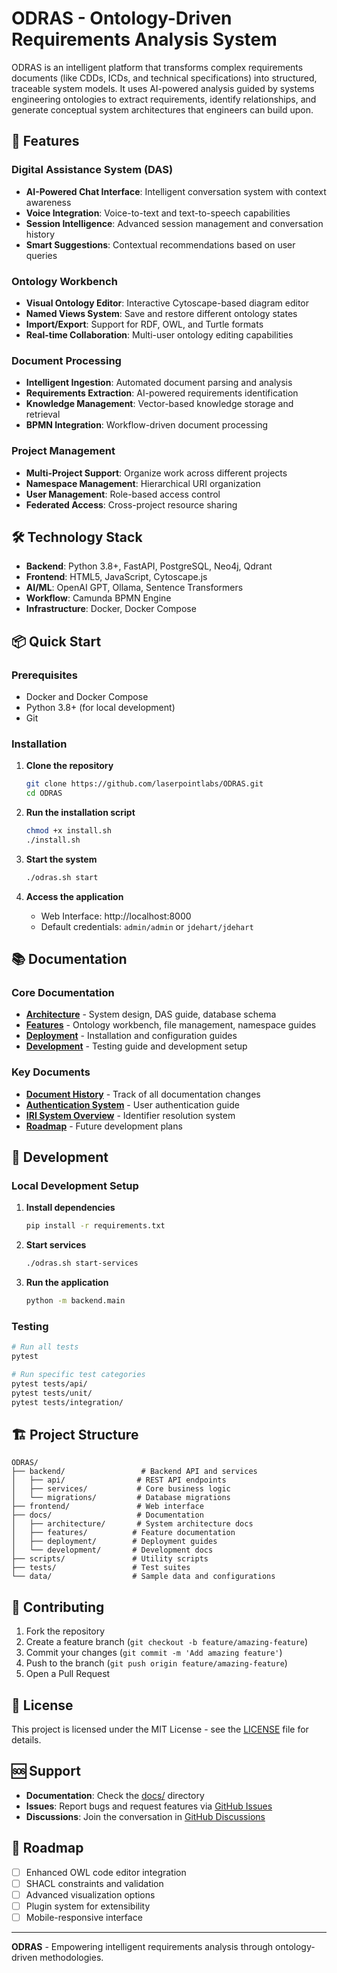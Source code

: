 # ODRAS - Ontology-Driven Requirements Analysis System

ODRAS is an intelligent platform that transforms complex requirements documents (like CDDs, ICDs, and technical specifications) into structured, traceable system models. It uses AI-powered analysis guided by systems engineering ontologies to extract requirements, identify relationships, and generate conceptual system architectures that engineers can build upon.

## 🚀 Features

### **Digital Assistance System (DAS)**
- **AI-Powered Chat Interface**: Intelligent conversation system with context awareness
- **Voice Integration**: Voice-to-text and text-to-speech capabilities
- **Session Intelligence**: Advanced session management and conversation history
- **Smart Suggestions**: Contextual recommendations based on user queries

### **Ontology Workbench**
- **Visual Ontology Editor**: Interactive Cytoscape-based diagram editor
- **Named Views System**: Save and restore different ontology states
- **Import/Export**: Support for RDF, OWL, and Turtle formats
- **Real-time Collaboration**: Multi-user ontology editing capabilities

### **Document Processing**
- **Intelligent Ingestion**: Automated document parsing and analysis
- **Requirements Extraction**: AI-powered requirements identification
- **Knowledge Management**: Vector-based knowledge storage and retrieval
- **BPMN Integration**: Workflow-driven document processing

### **Project Management**
- **Multi-Project Support**: Organize work across different projects
- **Namespace Management**: Hierarchical URI organization
- **User Management**: Role-based access control
- **Federated Access**: Cross-project resource sharing

## 🛠️ Technology Stack

- **Backend**: Python 3.8+, FastAPI, PostgreSQL, Neo4j, Qdrant
- **Frontend**: HTML5, JavaScript, Cytoscape.js
- **AI/ML**: OpenAI GPT, Ollama, Sentence Transformers
- **Workflow**: Camunda BPMN Engine
- **Infrastructure**: Docker, Docker Compose

## 📦 Quick Start

### Prerequisites
- Docker and Docker Compose
- Python 3.8+ (for local development)
- Git

### Installation

1. **Clone the repository**
   ```bash
   git clone https://github.com/laserpointlabs/ODRAS.git
   cd ODRAS
   ```

2. **Run the installation script**
   ```bash
   chmod +x install.sh
   ./install.sh
   ```

3. **Start the system**
   ```bash
   ./odras.sh start
   ```

4. **Access the application**
   - Web Interface: http://localhost:8000
   - Default credentials: `admin/admin` or `jdehart/jdehart`

## 📚 Documentation

### **Core Documentation**
- **[Architecture](docs/architecture/)** - System design, DAS guide, database schema
- **[Features](docs/features/)** - Ontology workbench, file management, namespace guides
- **[Deployment](docs/deployment/)** - Installation and configuration guides
- **[Development](docs/development/)** - Testing guide and development setup

### **Key Documents**
- **[Document History](docs/DOCUMENT_HISTORY.md)** - Track of all documentation changes
- **[Authentication System](docs/AUTHENTICATION_SYSTEM.md)** - User authentication guide
- **[IRI System Overview](docs/IRI_SYSTEM_OVERVIEW.md)** - Identifier resolution system
- **[Roadmap](docs/ROADMAP.md)** - Future development plans

## 🔧 Development

### Local Development Setup

1. **Install dependencies**
   ```bash
   pip install -r requirements.txt
   ```

2. **Start services**
   ```bash
   ./odras.sh start-services
   ```

3. **Run the application**
   ```bash
   python -m backend.main
   ```

### Testing

```bash
# Run all tests
pytest

# Run specific test categories
pytest tests/api/
pytest tests/unit/
pytest tests/integration/
```

## 🏗️ Project Structure

```
ODRAS/
├── backend/                 # Backend API and services
│   ├── api/                # REST API endpoints
│   ├── services/           # Core business logic
│   └── migrations/         # Database migrations
├── frontend/               # Web interface
├── docs/                   # Documentation
│   ├── architecture/       # System architecture docs
│   ├── features/          # Feature documentation
│   ├── deployment/        # Deployment guides
│   └── development/       # Development docs
├── scripts/               # Utility scripts
├── tests/                 # Test suites
└── data/                  # Sample data and configurations
```

## 🤝 Contributing

1. Fork the repository
2. Create a feature branch (`git checkout -b feature/amazing-feature`)
3. Commit your changes (`git commit -m 'Add amazing feature'`)
4. Push to the branch (`git push origin feature/amazing-feature`)
5. Open a Pull Request

## 📄 License

This project is licensed under the MIT License - see the [LICENSE](LICENSE) file for details.

## 🆘 Support

- **Documentation**: Check the [docs/](docs/) directory
- **Issues**: Report bugs and request features via [GitHub Issues](https://github.com/laserpointlabs/ODRAS/issues)
- **Discussions**: Join the conversation in [GitHub Discussions](https://github.com/laserpointlabs/ODRAS/discussions)

## 🎯 Roadmap

- [ ] Enhanced OWL code editor integration
- [ ] SHACL constraints and validation
- [ ] Advanced visualization options
- [ ] Plugin system for extensibility
- [ ] Mobile-responsive interface

---

**ODRAS** - Empowering intelligent requirements analysis through ontology-driven methodologies.
